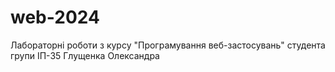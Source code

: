 # web-2024
Лабораторні роботи з курсу "Програмування веб-застосувань" студента групи ІП-35 Глущенка Олександра
